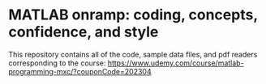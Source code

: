 # MATLAB onramp: coding, concepts, confidence, and style

This repository contains all of the code, sample data files, and pdf readers corresponding to the course:
https://www.udemy.com/course/matlab-programming-mxc/?couponCode=202304


